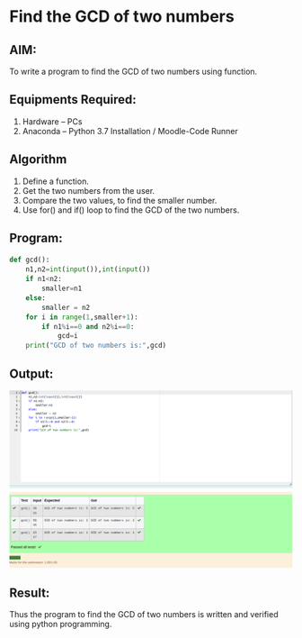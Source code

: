# Find the GCD of two numbers

## AIM:
To write a program to find the GCD of two numbers using function.

## Equipments Required:
1. Hardware – PCs
2. Anaconda – Python 3.7 Installation / Moodle-Code Runner

## Algorithm
1. Define a function.
2. Get the two numbers from the user.
3. Compare the two values, to find the smaller number.
4. Use for() and if() loop to find the GCD of the two numbers.

## Program:
```python
def gcd():
    n1,n2=int(input()),int(input())
    if n1<n2:
        smaller=n1
    else:
        smaller = n2
    for i in range(1,smaller+1):
        if n1%i==0 and n2%i==0:
            gcd=i
    print("GCD of two numbers is:",gcd)        
```

## Output:
![output](gcd.png)


## Result:
Thus the program to find the GCD of two numbers is written and verified using python programming.

